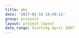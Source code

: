 ```yaml
---
title: abc
date: '2017-02-14 14:49:11'
group: projects
layout: project_layout
date_range: Starting April 2007
---
```


